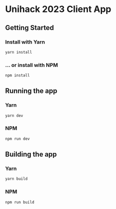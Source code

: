 # Unihack 2023 Client App

## Getting Started

### Install with Yarn
```bash
yarn install
```

### ... or install with NPM
```bash
npm install
```

## Running the app

### Yarn
```bash
yarn dev
```

### NPM
```bash
npm run dev
```


## Building the app

### Yarn
```bash
yarn build
```

### NPM
```bash
npm run build
```